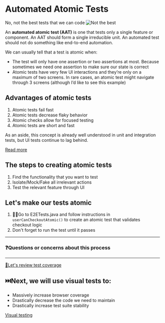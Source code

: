 # Automated Atomic Tests

No, not the best tests that we can code
![Not the best](https://media.giphy.com/media/JtLrtaN4VPoKXJRKGB/giphy.gif)

An **automated atomic test (AAT)** is one that tests only a single feature or component. An AAT should form a single irreducible unit. An automated test should not do something like end-to-end automation. 

We can usually tell that a test is atomic when:

* The test will only have one assertion or two assertions at most. Because sometimes we need one assertion to make sure our state is correct
* Atomic tests have very few UI interactions and they’re only on a maximum of two screens. In rare cases, an atomic test might navigate through 3 screens (although I’d like to see this example)

## Advantages of atomic tests
1. Atomic tests fail fast
2. Atomic tests decrease flaky behavior
3. Atomic checks allow for focused testing
4. Atomic tests are short and fast

As an aside, this concept is already well understood in unit and integration tests, but UI tests continue to lag behind.

[Read more](https://ultimateqa.com/automated-atomic-tests/)

## The steps to creating atomic tests

1. Find the functionality that you want to test
2. Isolate/Mock/Fake all irrelevant actions
3. Test the relevant feature through UI

## Let's make our tests atomic

1. 🏋️‍♀️Go to E2ETests.java and follow instructions in `userCanCheckoutAtomic()` to create an atomic test that validates checkout logic
2. Don't forget to run the test until it passes

---

### ❓Questions or concerns about this process

---

[🧪Let's review test coverage](TEST-STRATEGY.MD)

## ⏭️Next, we will use visual tests to:

* Massively increase browser coverage
* Drastically decrease the code we need to maintain
* Drastically increase test suite stability

[Visual testing](VISUAL.MD)
